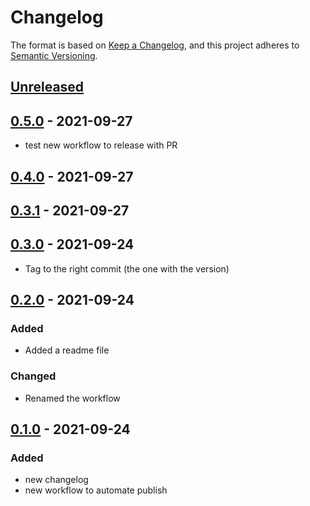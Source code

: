 # Changelog

The format is based on [Keep a Changelog](https://keepachangelog.com/en/1.0.0/),
and this project adheres to [Semantic Versioning](https://semver.org/spec/v2.0.0.html).

## [Unreleased]

## [0.5.0] - 2021-09-27

- test new workflow to release with PR

## [0.4.0] - 2021-09-27

## [0.3.1] - 2021-09-27

## [0.3.0] - 2021-09-24

- Tag to the right commit (the one with the version)

## [0.2.0] - 2021-09-24

### Added

- Added a readme file

### Changed

- Renamed the workflow

## [0.1.0] - 2021-09-24

### Added

- new changelog
- new workflow to automate publish

[Unreleased]: https://github.com/pfeyssaguet/testrepo/compare/0.5.0...HEAD
[0.5.0]: https://github.com/pfeyssaguet/testrepo/compare/0.4.0...0.5.0
[0.4.0]: https://github.com/pfeyssaguet/testrepo/compare/0.3.1...0.4.0
[0.3.1]: https://github.com/pfeyssaguet/testrepo/compare/0.3.0...0.3.1
[0.3.0]: https://github.com/pfeyssaguet/testrepo/compare/0.2.0...0.3.0
[0.2.0]: https://github.com/pfeyssaguet/testrepo/compare/0.1.0...0.2.0
[0.1.0]: https://github.com/pfeyssaguet/testrepo/compare/c8f21c828688b3334b60d91567a8edc336b610bb...0.1.0
